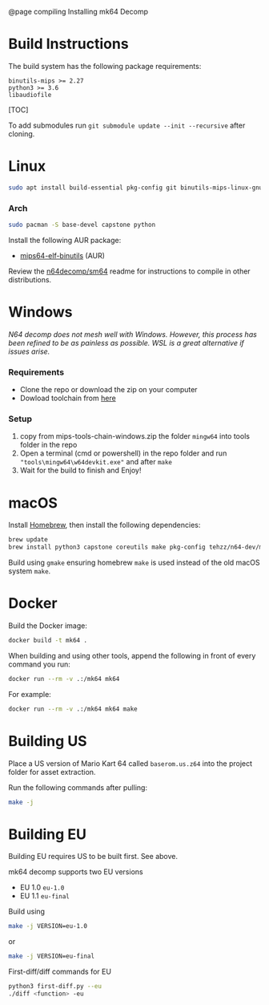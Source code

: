 @page compiling Installing mk64 Decomp
# Build Instructions
The build system has the following package requirements:

    binutils-mips >= 2.27
    python3 >= 3.6
    libaudiofile

[TOC]

To add submodules run `git submodule update --init --recursive` after cloning.

# Linux
```bash
sudo apt install build-essential pkg-config git binutils-mips-linux-gnu python3 zlib1g-dev libaudiofile-dev libcapstone-dev
```

### Arch

```bash
sudo pacman -S base-devel capstone python
```
Install the following AUR package:
* [mips64-elf-binutils](https://aur.archlinux.org/packages/mips64-elf-binutils) (AUR)

Review the [n64decomp/sm64](https://github.com/n64decomp/sm64) readme for instructions to compile in other distributions.

# Windows

*N64 decomp does not mesh well with Windows. However, this process has been refined to be as painless as possible. WSL is a great alternative if issues arise.*

### Requirements
- Clone the repo or download the zip on your computer
- Dowload toolchain from [here](https://github.com/coco875/mk64-tools/releases/download/v0.0.6/mips-tools-chain-windows.zip)

### Setup
1. copy from mips-tools-chain-windows.zip the folder `mingw64` into tools folder in the repo
2. Open a terminal (cmd or powershell) in the repo folder and run `"tools\mingw64\w64devkit.exe"` and after `make`
3. Wait for the build to finish and Enjoy!

# macOS

Install [Homebrew](https://brew.sh), then install the following dependencies:
```bash
brew update
brew install python3 capstone coreutils make pkg-config tehzz/n64-dev/mips64-elf-binutils
```

Build using `gmake` ensuring homebrew `make` is used instead of the old macOS system `make`.

# Docker

Build the Docker image:
```bash
docker build -t mk64 .
```

When building and using other tools, append the following in front of every command you run:
```bash
docker run --rm -v .:/mk64 mk64
```

For example:
```bash
docker run --rm -v .:/mk64 mk64 make
```

# Building US

Place a US version of Mario Kart 64 called `baserom.us.z64` into the project folder for asset extraction.

Run the following commands after pulling:
```bash
make -j
```

# Building EU

Building EU requires US to be built first. See above.

mk64 decomp supports two EU versions
* EU 1.0 `eu-1.0`
* EU 1.1 `eu-final`

Build using
```bash
make -j VERSION=eu-1.0
```
or
```bash
make -j VERSION=eu-final
```

First-diff/diff commands for EU
```bash
python3 first-diff.py --eu
./diff <function> -eu
```